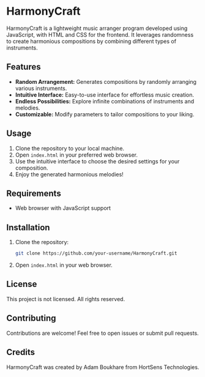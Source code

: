 # HarmonyCraft

HarmonyCraft is a lightweight music arranger program developed using JavaScript, with HTML and CSS for the frontend. It leverages randomness to create harmonious compositions by combining different types of instruments.

## Features

- **Random Arrangement:** Generates compositions by randomly arranging various instruments.
- **Intuitive Interface:** Easy-to-use interface for effortless music creation.
- **Endless Possibilities:** Explore infinite combinations of instruments and melodies.
- **Customizable:** Modify parameters to tailor compositions to your liking.

## Usage

1. Clone the repository to your local machine.
2. Open `index.html` in your preferred web browser.
3. Use the intuitive interface to choose the desired settings for your composition.
4. Enjoy the generated harmonious melodies!

## Requirements

- Web browser with JavaScript support

## Installation

1. Clone the repository:

    ```bash
    git clone https://github.com/your-username/HarmonyCraft.git
    ```

2. Open `index.html` in your web browser.

## License

This project is not licensed. All rights reserved.


## Contributing

Contributions are welcome! Feel free to open issues or submit pull requests.

## Credits

HarmonyCraft was created by Adam Boukhare from HortSens Technologies.
